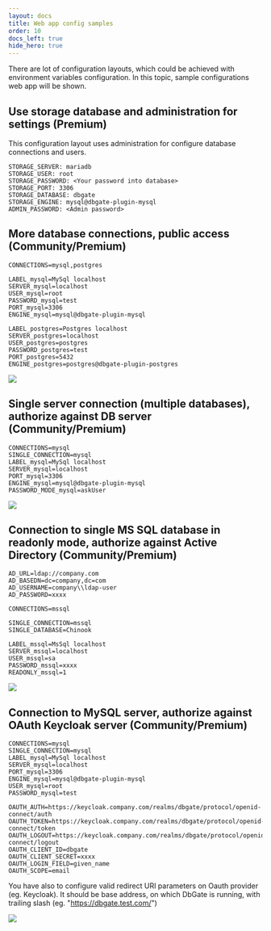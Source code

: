 ```yaml
---
layout: docs
title: Web app config samples
order: 10
docs_left: true
hide_hero: true
---
```


There are lot of configuration layouts, which could be achieved with environment variables configuration.
In this topic, sample configurations web app will be shown.

## Use storage database and administration for settings (Premium)
This configuration layout uses administration for configure database connections and users.
```
STORAGE_SERVER: mariadb
STORAGE_USER: root
STORAGE_PASSWORD: <Your password into database>
STORAGE_PORT: 3306
STORAGE_DATABASE: dbgate
STORAGE_ENGINE: mysql@dbgate-plugin-mysql
ADMIN_PASSWORD: <Admin password>
```

## More database connections, public access (Community/Premium)

```
CONNECTIONS=mysql,postgres

LABEL_mysql=MySql localhost
SERVER_mysql=localhost
USER_mysql=root
PASSWORD_mysql=test
PORT_mysql=3306
ENGINE_mysql=mysql@dbgate-plugin-mysql

LABEL_postgres=Postgres localhost
SERVER_postgres=localhost
USER_postgres=postgres
PASSWORD_postgres=test
PORT_postgres=5432
ENGINE_postgres=postgres@dbgate-plugin-postgres
```

<img src='/assets/screenshots/multi-db.png' />

## Single server connection (multiple databases), authorize against DB server (Community/Premium)

```
CONNECTIONS=mysql
SINGLE_CONNECTION=mysql
LABEL_mysql=MySql localhost
SERVER_mysql=localhost
PORT_mysql=3306
ENGINE_mysql=mysql@dbgate-plugin-mysql
PASSWORD_MODE_mysql=askUser
```

<img src='/assets/screenshots/db-login.png' />

## Connection to single MS SQL database in readonly mode, authorize against Active Directory (Community/Premium)

```
AD_URL=ldap://company.com
AD_BASEDN=dc=company,dc=com
AD_USERNAME=company\\ldap-user
AD_PASSWORD=xxxx

CONNECTIONS=mssql

SINGLE_CONNECTION=mssql
SINGLE_DATABASE=Chinook

LABEL_mssql=MsSql localhost
SERVER_mssql=localhost
USER_mssql=sa
PASSWORD_mssql=xxxx
READONLY_mssql=1

```

<img src='/assets/screenshots/single-db.png' />

## Connection to MySQL server, authorize against OAuth Keycloak server (Community/Premium)

```
CONNECTIONS=mysql
SINGLE_CONNECTION=mysql
LABEL_mysql=MySql localhost
SERVER_mysql=localhost
PORT_mysql=3306
ENGINE_mysql=mysql@dbgate-plugin-mysql
USER_mysql=root
PASSWORD_mysql=test

OAUTH_AUTH=https://keycloak.company.com/realms/dbgate/protocol/openid-connect/auth
OAUTH_TOKEN=https://keycloak.company.com/realms/dbgate/protocol/openid-connect/token
OAUTH_LOGOUT=https://keycloak.company.com/realms/dbgate/protocol/openid-connect/logout
OAUTH_CLIENT_ID=dbgate
OAUTH_CLIENT_SECRET=xxxx
OAUTH_LOGIN_FIELD=given_name
OAUTH_SCOPE=email

```

You have also to configure valid redirect URI parameters on Oauth provider (eg. Keycloak). It should be base address, on which DbGate is running, with trailing slash (eg. "https://dbgate.test.com/")

<img src='/assets/screenshots/multi-db.png' />
